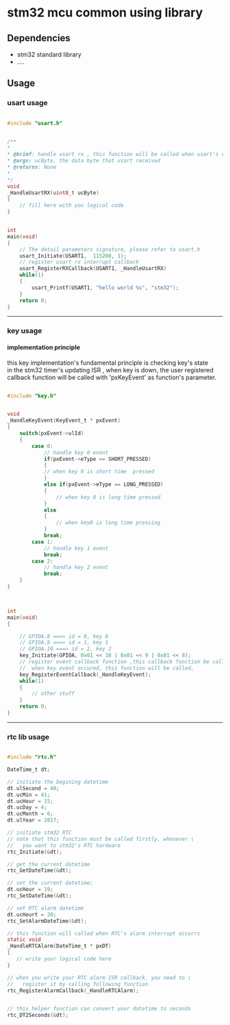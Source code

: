 # stm32 mcu common using library 



## Dependencies

- stm32 standard library
- ....


## Usage


### usart usage

```c

#include "usart.h"


/**
*
* @brief: handle usart rx , this function will be called when usart's rx interrupt occured
* @args: ucByte, the data byte that usart received
* @returns: None
*
*/
void
_HandleUsartRX(uint8_t ucByte)
{
    // fill here with you logical code
}


int
main(void)
{
    // The detail parameters signature, please refer to usart.h
    usart_Initiate(USART1,  115200, 1);
    // register usart rx interrupt callback
    usart_RegisterRXCallback(USART1, _HandleUsartRX)
    while(1)
    {
        usart_Printf(USART1, "hello world %s", "stm32");
    }
    return 0;
}

```

---------------------------


### key usage


#### implementation principle

this key implementation's fundamental principle is  checking key's state \
  in  the stm32 timer's updating ISR , when key is down, the user registered \
  callback function will be called with 'pxKeyEvent' as function's parameter.

```c

#include "key.h"


void
_HandleKeyEvent(KeyEvent_t * pxEvent)
{
    switch(pxEvent->ulId)
    {
        case 0:
            // handle key 0 event
            if(pxEvent->eType == SHORT_PRESSED)
            {
	        // when key 0 is short time  pressed
            }
            else if(pxEvent->eType == LONG_PRESSED)
            {
                // when key 0 is long time pressed
            }
            else 
            {
                // when key0 is long time pressing
            }
            break;
        case 1:
            // handle key 1 event
            break;
        case 2:
            // handle key 2 event
            break;
    }
}



int 
main(void)
{

    // GPIOA.8 ===> id = 0, key 0
    // GPIOA.9 ===> id = 1, key 1
    // GPIOA.10 ===> id = 2, key 2
    key_Initiate(GPIOA, 0x01 << 10 | 0x01 << 9 | 0x01 << 8);
    // register event callback function ,this callback function be called
    //  when key event occured, this function will be called,
    key_RegisterEventCallback(_HandleKeyEvent);
    while(1)
    {
        // other stuff
    }
    return 0;
}


```

-----------


### rtc lib usage

```c

#include "rtc.h"

DateTime_t dt;

// initiate the begining datetime
dt.ulSecond = 40;
dt.ucMin = 41;
dt.ucHour = 15;
dt.ucDay = 4;
dt.ucMonth = 6;
dt.ulYear = 2017;

// initiate stm32 RTC 
// note that this function must be called firstly, whenever \
//   you want to stm32's RTC hardware 
rtc_Initiate(&dt);

// get the current datetime
rtc_GetDateTime(&dt);

// set the current datetime;
dt.ucHour = 19;
rtc_SetDateTime(&dt);

// set RTC alarm datetime
dt.ucHourt = 20;
rtc_SetAlarmDateTime(&dt);

// this function will called when RTC's alarm interrupt occurrs
static void 
_HandleRTCAlarm(DateTime_t * pxDT)
{
   // write your logical code here
}

// when you write your RTC alarm ISR callback, you need to \ 
//   register it by calling following function
rtc_RegisterAlarmCallback(_HandleRTCAlarm);


// this helper function can convert your datetime to seconds
rtc_DT2Seconds(&dt);


```
